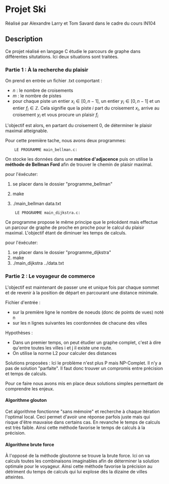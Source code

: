 # Projet Ski
Réalisé par Alexandre Larry et Tom Savard dans le cadre du cours IN104
## Description 
Ce projet réalisé en langage C étudie le parcours de graphe dans différentes situtations. Ici deux situations sont traitées.
### Partie 1 : À la recherche du plaisir
On prend en entrée un fichier .txt comportant :
* $n$ : le nombre de croisements 
* $m$ : le nombre de pistes 
* pour chaque piste un entier $x_i \in [0,n-1]$, un entier $y_i \in [0,n-1]$ et un entier $f_i \in \mathbb{Z}$. Cela signifie que la piste $i$ part du croisement $x_i$, arrive au croisement $y_i$ et vous procure un plaisir $f_i$

L'objectif est alors, en partant du croisement 0, de déterminer le plaisir maximal atteignable.

Pour cette première tache, nous avons deux programmes:

        LE PROGRAMME main_bellman.c:
On stocke les données dans une __matrice d'adjacence__ puis on utilise la __méthode de Bellman Ford__ afin de trouver le chemin de plaisir maximal.

pour l'éxécuter:
1. se placer dans le dossier "programme_bellman"
2. make
3. ./main_bellman data.txt


        LE PROGRAMME main_dijkstra.c:
Ce programme propose le même principe que le précédent mais effectue un parcour de graphe de proche en proche pour le calcul du plaisir maximal. L'objectif étant de diminuer les temps de calculs. 

pour l'éxécuter:
1. se placer dans le dossier "programme_dijkstra"
2. make
3. ./main_dijkstra ../data.txt

### Partie 2 : Le voyageur de commerce
L'objectif est maintenant de passer une et unique fois par chaque sommet et de revenir à la position de départ en parcourant une distance minimale.

Fichier d'entrée : 
- sur la première ligne le nombre de noeuds (donc de points de vues) noté n
- sur les n lignes suivantes les coordonnées de chacune des villes

Hypothèses : 
- Dans un premier temps, on peut étudier un graphe complet, c'est à dire qu'entre toutes les villes i et j il existe une route. 
- On utilise la norme L2 pour calculer des distances

Solutions proposées :
Ici le problème n'est plus P mais NP-Complet. Il n'y a pas de solution "parfaite". Il faut donc trouver un compromis entre précision et temps de calculs.

Pour ce faire nous avons mis en place deux solutions simples permettant de comprendre les enjeux.

#### Algorithme glouton

Cet algorithme fonctionne "sans mémoire" et recherche à chaque itération l'optimal local. Ceci permet d'avoir une réponse parfois juste mais qui risque d'être mauvaise dans certains cas. En revanche le temps de calculs est très faible.
Ainsi cette méthode favorise le temps de calculs à la précision.

#### Algorithme brute force

À l'opposé de la méthode gloutonne se trouve la brute force. Ici on va calculs toutes les combinaisons imaginables afin de déterminer la solution optimale pour le voyageur.
Ainsi cette méthode favorise la précision au détriment du temps de calculs qui lui explose dès la dizaine de villes atteintes. 